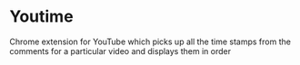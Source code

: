 # Youtime
Chrome extension for YouTube which picks up all the time stamps from the comments for a particular video and displays them in order
